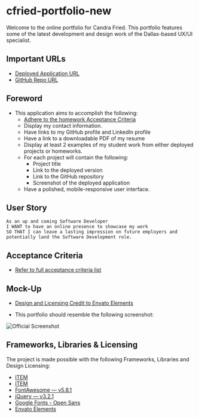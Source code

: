 # cfried-portfolio-new
Welcome to the online portfolio for Candra Fried. This portfolio features some of the latest development and design work of the Dallas-based UX/UI specialist.

## Important URLs

- [Deployed Application URL](https://candracodes.github.io/cfried-portfolio-new/)
- [GitHub Repo URL](https://github.com/candracodes/cfried-portfolio-new)

## Foreword

- This application aims to accomplish the following:
  - [Adhere to the homework Acceptance Criteria](./assets/_guide/README.md)
  - Display my contact information.
  - Have links to my GitHub profile and LinkedIn profile
  - Have a link to a downloadable PDF of my resume
  - Display at least 2 examples of my student work from either deployed projects or homeworks. 
  - For each project will contain the following:
    * Project title
	* Link to the deployed version
	* Link to the GitHub repository
	* Screenshot of the deployed application
  - Have a polished, mobile-responsive user interface.


## User Story

```
As an up and coming Software Developer
I WANT to have an online presence to showcase my work
SO THAT I can leave a lasting impression on future employers and potentially land the Software Development role.
```

## Acceptance Criteria

- [Refer to full acceptance criteria list](./assets/_guide/README.md)

## Mock-Up

* [Design and Licensing Credit to Envato Elements](https://elements.envato.com/selfer-personal-portfolio-template-XEGGCWhttps://elements.envato.com/selfer-personal-portfolio-template-XEGGCW)

* This portfolio should resemble the following screenshot:

![Official Screenshot](./assets/_guide/screenshot.png)

## Frameworks, Libraries & Licensing

The project is made possible with the following Frameworks, Libraries and Design Licensing:

- [ITEM](#)
- [ITEM](#)
- [FontAwesome — v5.8.1](https://fontawesome.com/v5.15/how-to-use/on-the-web/referencing-icons/basic-use)
- [jQuery — v3.2.1](https://api.jquery.com/)
- [Google Fonts - Open Sans](https://fonts.googleapis.com/css2?family=Open+Sans:ital,wght@0,300;0,400;0,600;0,700;1,300;1,400;1,600;1,700&display=swap)
- [Envato Elements](https://elements.envato.com/selfer-personal-portfolio-template-XEGGCWhttps://elements.envato.com/selfer-personal-portfolio-template-XEGGCW)